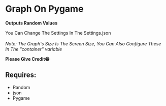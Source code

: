 # Graph On Pygame

**Outputs Random Values**

You Can Change The Settings In The Settings.json<br><br>
*Note: The Graph's Size Is The Screen Size, You Can Also Configure These In The "container" variable*

**Please Give Credit😁**

## Requires:
* Random
* json
* Pygame

